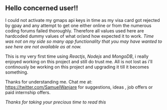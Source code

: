 ## Hello concerned user!!
I could not activate my gmaps api keys in time
as my visa card got rejected by gpay and any attempt to get one
either online or from the numerous coding forums failed thoroughly.
      Therefore all values used here are hardcoded dummy values of
      what or/and how expected it to work.
      _Time was not on my side so many app functionality that you may have_
      _wanted to see here are not available as at now._

This is my very first time using *Reactjs*, *Nodejs* and *MongoDB*, i really enjoyed
working on this project and still do trust me.
  All is not lost as i'll continously be working on this project and upgrading
  it till it becomes something.

Thanks for understanding me.
Chat me at: https://twitter.com/SamuelWanjare for suggestions, ideas ,
job offers or paid internship offers.

_Thanks for taking your precious time_ *to read this*
